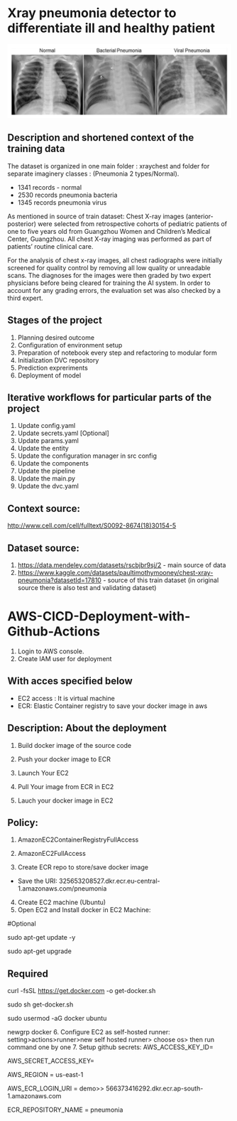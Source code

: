 # Xray pneumonia detector to differentiate ill and healthy patient

![Screenshot](xraychests.PNG)


## Description and shortened context of the training data

The dataset is organized in one main folder : xraychest and folder for separate imaginery classes : (Pneumonia 2 types/Normal).

- 1341 records - normal
- 2530 records pneumonia bacteria
- 1345 records pneumonia virus

As mentioned in source of train dataset:
Chest X-ray images (anterior-posterior) were selected from retrospective cohorts of pediatric patients of one to five years old from Guangzhou Women and Children’s Medical Center, Guangzhou. All chest X-ray imaging was performed as part of patients’ routine clinical care.

For the analysis of chest x-ray images, all chest radiographs were initially screened for quality control by removing all low quality or unreadable scans. The diagnoses for the images were then graded by two expert physicians before being cleared for training the AI system. In order to account for any grading errors, the evaluation set was also checked by a third expert.


## Stages of the project

1. Planning desired outcome
2. Configuration of environment setup
3. Preparation of notebook every step and refactoring to modular form
4. Initialization DVC repository
5. Prediction expreriments
6. Deployment of model


## Iterative workflows for particular parts of the project

1. Update config.yaml
2. Update secrets.yaml [Optional]
3. Update params.yaml
4. Update the entity
5. Update the configuration manager in src config
6. Update the components
7. Update the pipeline
8. Update the main.py
9. Update the dvc.yaml




## Context source:
http://www.cell.com/cell/fulltext/S0092-8674(18)30154-5

## Dataset source:
1. https://data.mendeley.com/datasets/rscbjbr9sj/2 - main source of data
2. https://www.kaggle.com/datasets/paultimothymooney/chest-xray-pneumonia?datasetId=17810 -  source of this train dataset (in original source there is also test and validating dataset)



# AWS-CICD-Deployment-with-Github-Actions
1. Login to AWS console.
2. Create IAM user for deployment

## With acces specified below

 - EC2 access : It is virtual machine
 - ECR: Elastic Container registry to save your docker image in aws


## Description: About the deployment

1. Build docker image of the source code

2. Push your docker image to ECR

3. Launch Your EC2 

4. Pull Your image from ECR in EC2

5. Lauch your docker image in EC2

## Policy:

1. AmazonEC2ContainerRegistryFullAccess

2. AmazonEC2FullAccess
3. Create ECR repo to store/save docker image
 - Save the URI: 325653208527.dkr.ecr.eu-central-1.amazonaws.com/pneumonia
4. Create EC2 machine (Ubuntu)
5. Open EC2 and Install docker in EC2 Machine:

#Optional

sudo apt-get update -y

sudo apt-get upgrade

## Required

curl -fsSL https://get.docker.com -o get-docker.sh

sudo sh get-docker.sh

sudo usermod -aG docker ubuntu

newgrp docker
6. Configure EC2 as self-hosted runner:
setting>actions>runner>new self hosted runner> choose os> then run command one by one
7. Setup github secrets:
AWS_ACCESS_KEY_ID=

AWS_SECRET_ACCESS_KEY=

AWS_REGION = us-east-1

AWS_ECR_LOGIN_URI = demo>>  566373416292.dkr.ecr.ap-south-1.amazonaws.com

ECR_REPOSITORY_NAME = pneumonia